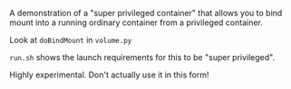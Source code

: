 A demonstration of a "super privileged container" that allows you to bind mount into a running ordinary container from a privileged container. 

Look at `doBindMount` in `volume.py`

`run.sh` shows the launch requirements for this to be "super privileged".

Highly experimental. Don't actually use it in this form!
